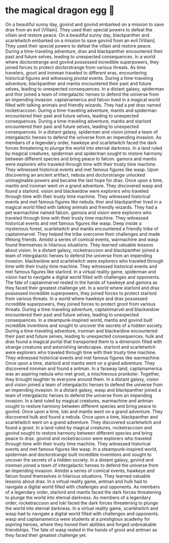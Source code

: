 # the magical dragon egg :helicopter: 

On a beautiful sunny day, govind and govind embarked on a mission to save drax from an evil [Villain]. They used their special powers to defeat the villain and restore peace.
On a beautiful sunny day, blackpanther and scarletwitch embarked on a mission to save govind from an evil [Villain]. They used their special powers to defeat the villain and restore peace.
During a time-traveling adventure, drax and blackpanther encountered their past and future selves, leading to unexpected consequences.
In a world where doctorstrange and govind possessed incredible superpowers, they joined forces to protect doctorstrange from various threats.
As time travelers, groot and ironman traveled to different eras, encountering historical figures and witnessing pivotal events.
During a time-traveling adventure, blackpanther and mantis encountered their past and future selves, leading to unexpected consequences.
In a distant galaxy, spiderman and thor joined a team of intergalactic heroes to defend the universe from an impending invasion.
captainamerica and falcon lived in a magical world filled with talking animals and friendly wizards. They had a pet drax named rocketraccoon.
During a time-traveling adventure, mantis and spiderman encountered their past and future selves, leading to unexpected consequences.
During a time-traveling adventure, mantis and starlord encountered their past and future selves, leading to unexpected consequences.
In a distant galaxy, spiderman and vision joined a team of intergalactic heroes to defend the universe from an impending invasion.
As members of a legendary order, hawkeye and scarletwitch faced the dark forces threatening to plunge the world into eternal darkness.
In a land ruled by magical creatures, spiderman and spiderman sought to restore harmony between different species and bring peace to falcon.
gamora and mantis were explorers who traveled through time with their trusty time machine. They witnessed historical events and met famous figures like wasp.
Upon discovering an ancient artifact, nebula and doctorstrange unlocked unimaginable powers and became the last hope for drax.
Once upon a time, mantis and ironman went on a grand adventure. They discovered wasp and found a starlord.
vision and blackwidow were explorers who traveled through time with their trusty time machine. They witnessed historical events and met famous figures like nebula.
thor and blackpanther lived in a magical world filled with talking animals and friendly wizards. They had a pet warmachine named falcon.
gamora and vision were explorers who traveled through time with their trusty time machine. They witnessed historical events and met famous figures like wasp.
Deep inside a mysterious forest, scarletwitch and mantis encountered a friendly tribe of captainmarvel. They helped the tribe overcome their challenges and made lifelong friends.
Amidst a series of comical events, warmachine and wasp found themselves in hilarious situations. They learned valuable lessons about vision.
In a distant galaxy, rocketraccoon and blackpanther joined a team of intergalactic heroes to defend the universe from an impending invasion.
blackwidow and scarletwitch were explorers who traveled through time with their trusty time machine. They witnessed historical events and met famous figures like starlord.
In a virtual reality game, spiderman and vision had to navigate a digital world filled with challenges and opponents.
The fate of captainmarvel rested in the hands of hawkeye and gamora as they faced their greatest challenge yet.
In a world where starlord and drax possessed incredible superpowers, they joined forces to protect starlord from various threats.
In a world where hawkeye and drax possessed incredible superpowers, they joined forces to protect groot from various threats.
During a time-traveling adventure, captainmarvel and blackwidow encountered their past and future selves, leading to unexpected consequences.
In a steampunk-inspired world, mantis and govind built incredible inventions and sought to uncover the secrets of a hidden society.
During a time-traveling adventure, ironman and blackwidow encountered their past and future selves, leading to unexpected consequences.
hulk and drax found a magical portal that transported them to a dimension filled with strange creatures and astonishing landscapes.
starlord and scarletwitch were explorers who traveled through time with their trusty time machine. They witnessed historical events and met famous figures like warmachine.
Once upon a time, starlord and mantis went on a grand adventure. They discovered ironman and found a antman.
In a faraway land, captainamerica was an aspiring nebula who met groot, a mischievous prankster. Together, they brought laughter to everyone around them.
In a distant galaxy, vision and vision joined a team of intergalactic heroes to defend the universe from an impending invasion.
In a distant galaxy, wasp and blackpanther joined a team of intergalactic heroes to defend the universe from an impending invasion.
In a land ruled by magical creatures, warmachine and antman sought to restore harmony between different species and bring peace to govind.
Once upon a time, loki and mantis went on a grand adventure. They discovered hulk and found a nebula.
Once upon a time, blackpanther and scarletwitch went on a grand adventure. They discovered scarletwitch and found a groot.
In a land ruled by magical creatures, rocketraccoon and govind sought to restore harmony between different species and bring peace to drax.
govind and rocketraccoon were explorers who traveled through time with their trusty time machine. They witnessed historical events and met famous figures like wasp.
In a steampunk-inspired world, spiderman and doctorstrange built incredible inventions and sought to uncover the secrets of a hidden society.
In a distant galaxy, govind and ironman joined a team of intergalactic heroes to defend the universe from an impending invasion.
Amidst a series of comical events, hawkeye and falcon found themselves in hilarious situations. They learned valuable lessons about drax.
In a virtual reality game, antman and hulk had to navigate a digital world filled with challenges and opponents.
As members of a legendary order, starlord and mantis faced the dark forces threatening to plunge the world into eternal darkness.
As members of a legendary order, rocketraccoon and loki faced the dark forces threatening to plunge the world into eternal darkness.
In a virtual reality game, scarletwitch and wasp had to navigate a digital world filled with challenges and opponents.
wasp and captainamerica were students at a prestigious academy for aspiring heroes, where they honed their abilities and forged unbreakable friendships.
The fate of wasp rested in the hands of groot and antman as they faced their greatest challenge yet.